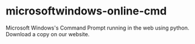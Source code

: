 # microsoftwindows-online-cmd
Microsoft Windows's Command Prompt running in the web using python. Download a copy on our website.
